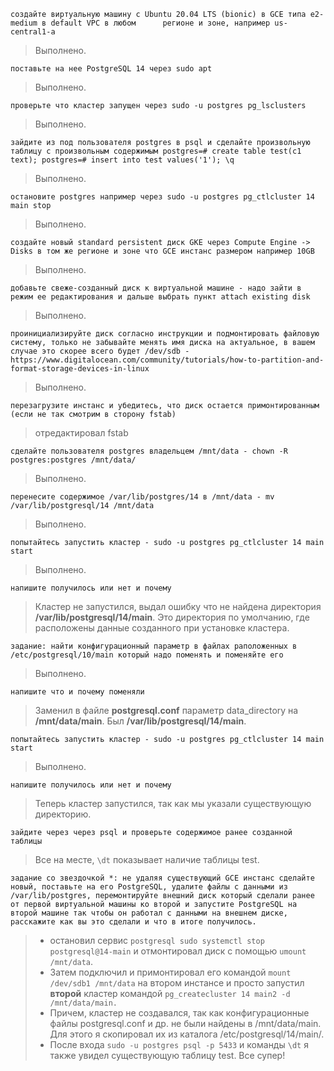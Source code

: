    создайте виртуальную машину c Ubuntu 20.04 LTS (bionic) в GCE типа e2-medium в default VPC в любом      регионе и зоне, например us-central1-a
    

> Выполнено.

    поставьте на нее PostgreSQL 14 через sudo apt
  

>    Выполнено.

    проверьте что кластер запущен через sudo -u postgres pg_lsclusters

> Выполнено.

    зайдите из под пользователя postgres в psql и сделайте произвольную таблицу с произвольным содержимым postgres=# create table test(c1 text); postgres=# insert into test values('1'); \q
    

> Выполнено.

    остановите postgres например через sudo -u postgres pg_ctlcluster 14 main stop
    

> Выполнено.

    создайте новый standard persistent диск GKE через Compute Engine -> Disks в том же регионе и зоне что GCE инстанс размером например 10GB
   

>  Выполнено.

    добавьте свеже-созданный диск к виртуальной машине - надо зайти в режим ее редактирования и дальше выбрать пункт attach existing disk
   

> Выполнено.

    проинициализируйте диск согласно инструкции и подмонтировать файловую систему, только не забывайте менять имя диска на актуальное, в вашем случае это скорее всего будет /dev/sdb - https://www.digitalocean.com/community/tutorials/how-to-partition-and-format-storage-devices-in-linux

> Выполнено.

    перезагрузите инстанс и убедитесь, что диск остается примонтированным (если не так смотрим в сторону fstab)


> отредактировал fstab

    сделайте пользователя postgres владельцем /mnt/data - chown -R postgres:postgres /mnt/data/


> Выполнено.

    перенесите содержимое /var/lib/postgres/14 в /mnt/data - mv /var/lib/postgresql/14 /mnt/data


> Выполнено.

    попытайтесь запустить кластер - sudo -u postgres pg_ctlcluster 14 main start


> Выполнено.

    напишите получилось или нет и почему
    

> Кластер не запустился, выдал ошибку что не найдена директория **/var/lib/postgresql/14/main**.
> Это директория по умолчанию, где расположены данные созданного при установке кластера.

    задание: найти конфигурационный параметр в файлах раположенных в /etc/postgresql/10/main который надо поменять и поменяйте его
    

> Выполнено.

    напишите что и почему поменяли
    

> Заменил в файле **postgresql.conf** параметр data_directory на **/mnt/data/main**. Был **/var/lib/postgresql/14/main**.

    попытайтесь запустить кластер - sudo -u postgres pg_ctlcluster 14 main start
> Выполнено.

    

    напишите получилось или нет и почему
    

> Теперь кластер запустился, так как мы указали существующую директорию.

    
    зайдите через через psql и проверьте содержимое ранее созданной таблицы


> Все на месте, `\dt` показывает наличие таблицы test.

    задание со звездочкой *: не удаляя существующий GCE инстанс сделайте новый, поставьте на его PostgreSQL, удалите файлы с данными из /var/lib/postgres, перемонтируйте внешний диск который сделали ранее от первой виртуальной машины ко второй и запустите PostgreSQL на второй машине так чтобы он работал с данными на внешнем диске, расскажите как вы это сделали и что в итоге получилось.

>  - остановил сервис `postgresql sudo systemctl stop postgresql@14-main` и отмонтировал диск с помощью `umount /mnt/data`. 
   >  - Затем подключил и примонтировал его командой `mount /dev/sdb1 /mnt/data` на втором инстансе и просто запустил **второй** кластер  командой `pg_createcluster 14 main2 -d /mnt/data/main.` 
   > - Причем, кластер не создавался, так как конфигурационные файлы postgresql.conf и др. не были найдены в /mnt/data/main. Для этого я скопировал их из каталога /etc/postgresql/14/main/.
   > - После входа `sudo -u postgres psql -p 5433` и команды `\dt` я также увидел существующую таблицу test. Все супер!

